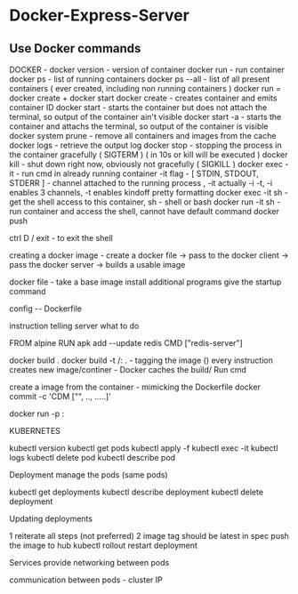 # Docker-Express-Server

## Use Docker commands


DOCKER - 
docker version - version of container
docker run <image-name> <override-command> - run container
docker ps - list of running containers
docker ps --all - list of all present containers ( ever created, including non running containers )
docker run = docker create + docker start
docker create <image-name> - creates container and emits container ID
docker start <container-id> - starts the container but does not attach the terminal, so output of the container ain't visible
docker start -a <container-id> - starts the container and attachs the terminal, so output of the container is visible
docker system prune - remove all containers and images from the cache
docker logs <container-id> - retrieve the output log
docker stop <container-id> - stopping the process in the container gracefully ( SIGTERM ) ( in 10s or kill will be executed )
docker kill <container-id> - shut down right now, obviously not gracefully ( SIGKILL )
docker exec -it <container-id> <command> - run cmd in already running container
-it flag - [ STDIN, STDOUT, STDERR ] - channel attached to the running process , -it actually -i -t, -i enables 3 channels, -t enables kindoff pretty formatting
docker exec -it <container-id> sh - get the shell access to this container, sh - shell or bash
docker run -it <image-name> sh - run container and access the shell, cannot have default command
docker push <image-id>

ctrl D / exit - to exit the shell

creating a docker image - 
create a docker file -> pass to the docker client -> pass the docker server -> builds a usable image

docker file - 
take a base image
install additional programs
give the startup command

config --
Dockerfile

instruction telling server 
what to do 

FROM					alpine 
RUN					apk add --update redis
CMD					["redis-server"]


docker build .
docker build -t <docker-id>/<image-name>:<version> . - tagging the image (<version is the actual tagging>)
every instruction creates new image/continer - 
Docker caches the build/ Run cmd

create a image from the container - mimicking the Dockerfile
docker commit -c 'CDM ["<default-command>", .., .....]' <container-id>

docker run -p <in-port>:<out-port> <image-name>


KUBERNETES

kubectl version
kubectl get pods
kubectl apply -f <config-file-name>
kubectl exec -it <pod-name> <cmd>
kubectl logs <pod-name>
kubectl delete pod <pod-name>
kubectl describe pod <pod-name>


Deployment manage the pods (same pods)


kubectl get deployments
kubectl describe deployment <deployment-name>
kubectl delete deployment <deployment-name>

Updating deployments

1 reiterate all steps (not preferred)
2 image tag should be latest in spec
	push the image to hub
	kubectl rollout restart deployment <depl-name>
	

Services provide networking between pods

communication between pods - cluster IP

